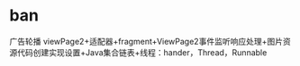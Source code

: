 # ban
广告轮播
viewPage2+适配器+fragment+ViewPage2事件监听响应处理+图片资源代码创建实现设置+Java集合链表+线程：hander，Thread，Runnable
